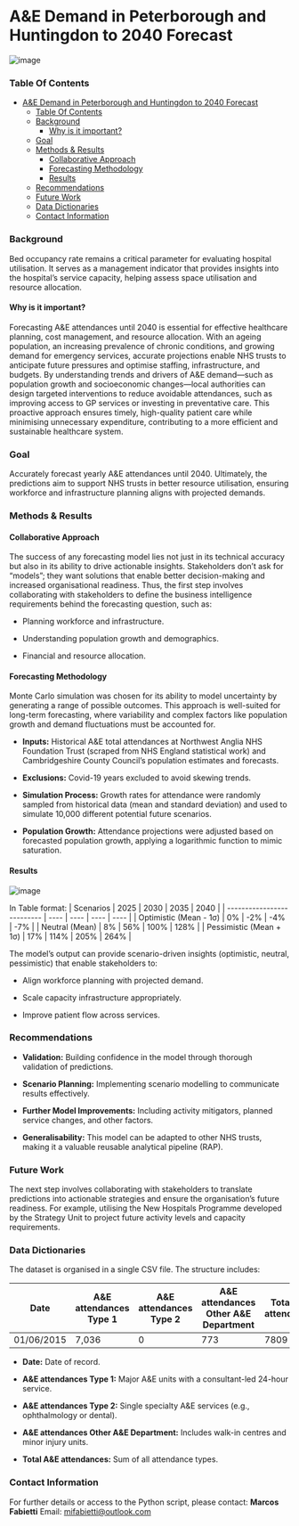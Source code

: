 # A&E Demand in Peterborough and Huntingdon to 2040 Forecast

![image](https://github.com/user-attachments/assets/b47172bf-f1e0-48eb-96f3-db3a88eb7418)

### Table Of Contents

- [A&E Demand in Peterborough and Huntingdon to 2040 Forecast](#a-e-demand-in-peterborough-and-huntingdon-to-2040-forecast)
    + [Table Of Contents](#table-of-contents)
    + [Background](#background)
      - [Why is it important?](#why-is-it-important-)
    + [Goal](#goal)
    + [Methods & Results](#methods---results)
      - [Collaborative Approach](#collaborative-approach)
      - [Forecasting Methodology](#forecasting-methodology)
      - [Results](#results)
    + [Recommendations](#recommendations)
    + [Future Work](#future-work)
    + [Data Dictionaries](#data-dictionaries)
    + [Contact Information](#contact-information)

### Background

Bed occupancy rate remains a critical parameter for evaluating hospital utilisation. It serves as a management indicator that provides insights into the hospital’s service capacity, helping assess space utilisation and resource allocation.

#### Why is it important?

Forecasting A&E attendances until 2040 is essential for effective healthcare planning, cost management, and resource allocation. With an ageing population, an increasing prevalence of chronic conditions, and growing demand for emergency services, accurate projections enable NHS trusts to anticipate future pressures and optimise staffing, infrastructure, and budgets. By understanding trends and drivers of A&E demand—such as population growth and socioeconomic changes—local authorities can design targeted interventions to reduce avoidable attendances, such as improving access to GP services or investing in preventative care. This proactive approach ensures timely, high-quality patient care while minimising unnecessary expenditure, contributing to a more efficient and sustainable healthcare system.

### Goal

Accurately forecast yearly A&E attendances until 2040. Ultimately, the predictions aim to support NHS trusts in better resource utilisation, ensuring workforce and infrastructure planning aligns with projected demands.

### Methods & Results

#### Collaborative Approach

The success of any forecasting model lies not just in its technical accuracy but also in its ability to drive actionable insights. Stakeholders don’t ask for “models”; they want solutions that enable better decision-making and increased organisational readiness. Thus, the first step involves collaborating with stakeholders to define the business intelligence requirements behind the forecasting question, such as:

-   Planning workforce and infrastructure.
    
-   Understanding population growth and demographics.
    
-   Financial and resource allocation.
    

#### Forecasting Methodology

Monte Carlo simulation was chosen for its ability to model uncertainty by generating a range of possible outcomes. This approach is well-suited for long-term forecasting, where variability and complex factors like population growth and demand fluctuations must be accounted for.

-   **Inputs:** Historical A&E total attendances at Northwest Anglia NHS Foundation Trust (scraped from NHS England statistical work) and Cambridgeshire County Council’s population estimates and forecasts.
    
-   **Exclusions:** Covid-19 years excluded to avoid skewing trends.
    
-   **Simulation Process:** Growth rates for attendance were randomly sampled from historical data (mean and standard deviation) and used to simulate 10,000 different potential future scenarios.
    
-   **Population Growth:** Attendance projections were adjusted based on forecasted population growth, applying a logarithmic function to mimic saturation.
    

#### Results
![image](https://github.com/user-attachments/assets/655d01b5-cd9f-4f0a-bdc8-94dcc722618e)

In Table format:
| Scenarios                  | 2025 | 2030 | 2035 | 2040 |
| -------------------------- | ---- | ---- | ---- | ---- |
| Optimistic (Mean - 1σ)  | 0% | \-2%   | \-4%  | \-7%  |
| Neutral (Mean)          | 8%   | 56%  | 100% | 128% |
| Pessimistic (Mean + 1σ) | 17%  | 114% | 205% | 264% |

The model’s output can provide scenario-driven insights (optimistic, neutral, pessimistic) that enable stakeholders to:

-   Align workforce planning with projected demand.
    
-   Scale capacity infrastructure appropriately.
    
-   Improve patient flow across services.
    

### Recommendations

-   **Validation:** Building confidence in the model through thorough validation of predictions.
    
-   **Scenario Planning:** Implementing scenario modelling to communicate results effectively.
    
-   **Further Model Improvements:** Including activity mitigators, planned service changes, and other factors.
    
-   **Generalisability:** This model can be adapted to other NHS trusts, making it a valuable reusable analytical pipeline (RAP).
    

### Future Work

The next step involves collaborating with stakeholders to translate predictions into actionable strategies and ensure the organisation’s future readiness. For example, utilising the New Hospitals Programme developed by the Strategy Unit to project future activity levels and capacity requirements.

### Data Dictionaries

The dataset is organised in a single CSV file. The structure includes:

| Date       | A&E attendances Type 1 | A&E attendances Type 2 | A&E attendances Other A&E Department | Total A&E attendances |
| ---------- | ---------------------- | ---------------------- | ------------------------------------ | --------------------- |
| 01/06/2015 | 7,036                  | 0                      | 773                                  | 7809|         

-   **Date:** Date of record.
    
-   **A&E attendances Type 1:** Major A&E units with a consultant-led 24-hour service.
    
-   **A&E attendances Type 2:** Single specialty A&E services (e.g., ophthalmology or dental).
    
-   **A&E attendances Other A&E Department:** Includes walk-in centres and minor injury units.
    
-   **Total A&E attendances:** Sum of all attendance types.
    

### Contact Information

For further details or access to the Python script, please contact: **Marcos Fabietti** Email: mifabietti@outlook.com
